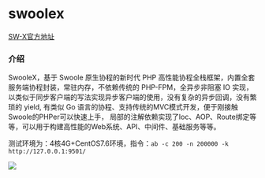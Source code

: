 # swoolex

[SW-X官方地址](https://www.sw-x.cn/ "SW-X官方地址")

### 介绍

SwooleX，基于 Swoole 原生协程的新时代 PHP 高性能协程全栈框架，内置全套服务端协程封装，常驻内存，不依赖传统的 PHP-FPM，全异步非阻塞 IO 实现，以类似于同步客户端的写法实现异步客户端的使用，没有复杂的异步回调，没有繁琐的 yield, 有类似 Go 语言的协程、支持传统的MVC模式开发，便于刚接触Swoole的PHPer可以快速上手， 局部的注解依赖实现了Ioc、AOP、Route绑定等等，可以用于构建高性能的Web系统、API、中间件、基础服务等等。

测试环境为：4核4G+CentOS7.6环境，指令：`ab -c 200 -n 200000 -k http://127.0.0.1:9501/`

![](https://www.sw-x.cn/img/ab.png)